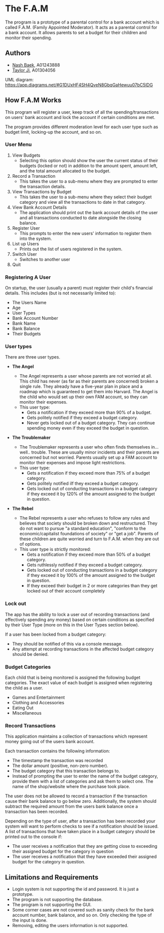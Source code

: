 # The F.A.M

The program is a prototype of a parental control for a bank account which is called
F.A.M. (Family Appointed Moderator). It acts as a parental control for a bank account.
It allows parents to set a budget for their children and monitor their spending.

## Authors

- [Nash Baek](nash4comp@gmail.com), A01243888
- [Taylor Ji](taylor.ji719@gmail.com), A01304056

UML diagram: https://app.diagrams.net/#G1DUxHF4SH4QveN8GbqGaHewuu07bC5lDG

## How F.A.M Works

This program will register a user, keep track of all the spending/transactions on users' bank account and lock the account if certain conditions are met.

The program provides different moderation level for each user type such as budget limit, locking-up the account, and so on.

### User Menu
1. View Budgets
    - Selecting this option should show the user the current status of their budgets (locked or not) in addition to the amount spent, amount left, and the total amount allocated to the budget.
2. Record a Transaction
    - This takes the user to a sub-menu where they are prompted to enter the transaction details.
3. View Transactions by Budget
    - This takes the user to a sub-menu where they select their budget category and view all the transactions to date in that category.
4. View Bank Account Details
    - The application should print out the bank account details of the user and all transactions conducted to date alongside the closing balance.
5. Register User
    - This prompts to enter the new users' information to register them into the system.
6. List up Users
    - Prints out the list of users registered in the system.
7. Switch User
    - Switches to another user
8. Quit

### Registering A User
On startup, the user (usually a parent) must register their child's financial details. This includes (but is not necessarily limited to):
- The Users Name
- Age
- User Types
- Bank Account Number
- Bank Name
- Bank Balance
- Their Budgets

### User types
There are three user types.
- **The Angel**
    - The Angel represents a user whose parents are not worried at all. This child has never (as far as their parents are concerned) broken a single rule. They already have a five-year plan in place and a roadmap which is guaranteed to get them into Harvard. The Angel is the child who would set up their own FAM account, so they can monitor their expenses.
    - This user type:
        - Gets a notification if they exceed more than 90% of a budget.
        - Gets politely notified if they exceed a budget category.
        - Never gets locked out of a budget category. They can continue spending money even if they exceed the budget in question.

- **The Troublemaker**
    - The Troublemaker represents a user who often finds themselves in... well.. trouble. These are usually minor incidents and their parents are concerned but not worried. Parents usually set up a FAM account to monitor their expenses and impose light restrictions.
    - This user type:
        - Gets a notification if they exceed more than 75% of a budget category.
        - Gets politely notified iIf they exceed a budget category.
        - Gets locked out of conducting transactions in a budget category if they exceed it by 120% of the amount assigned to the budget in question.

- **The Rebel**
    - The Rebel represents a user who refuses to follow any rules and believes that society should be broken down and restructured. They do not want to pursue "a standard education", "conform to the economic/capitalist foundations of society" or "get a job". Parents of these children are quite worried and turn to F.A.M. when they are out of options.
    - This user type is strictly monitored:
        - Gets a notification if they exceed more than 50% of a budget category.
        - Gets ruthlessly notified if they exceed a budget category.
        - Gets locked out of conducting transactions in a budget category if they exceed it by 100% of the amount assigned to the budget in question.
        - If they exceed their budget in 2 or more categories than they get locked out of their account completely

### Lock out
The app has the ability to lock a user out of recording transactions (and effectively spending any money) based on certain conditions as specified by their User Type (more on this in the User Types section below).

If a user has been locked from a budget category:
- They should be notified of this via a console message.
- Any attempt at recording transactions in the affected budget category should be denied.

### Budget Categories
Each child that is being monitored is assigned the following budget categories. The exact value of each budget is assigned when registering the child as a user.
- Games and Entertainment
- Clothing and Accessories
- Eating Out
- Miscellaneous

### Record Transactions
This application maintains a collection of transactions which represent money going out of the users bank account.

Each transaction contains the following information:
- The timestamp the transaction was recorded
- The dollar amount (positive, non-zero number).
- The budget category that this transaction belongs to.
- Instead of prompting the user to enter the name of the budget category, provide them with a list of categories and ask them to select one.
The name of the shop/website where the purchase took place.

The user does not be allowed to record a transaction if the transaction cause their bank balance to go below zero. Additionally, the system should subtract the required amount from the users bank balance once a transaction has been recorded.

Depending on the type of user, after a transaction has been recorded your system will want to perform checks to see if a notification should be issued. A list of transactions that have taken place in a budget category should be printed out to the console if:
- The user receives a notification that they are getting close to exceeding their assigned budget for the category in question
- The user receives a notification that they have exceeded their assigned budget for the category in question.


## Limitations and Requirements

- Login system is not supporting the id and password. It is just a prototype.
- The program is not supporting the database.
- The program is not supporting the GUI.
- Some corner cases are not covered such as sanity check for the bank account number, bank balance, and so on. Only checking the type of the input is done.
- Removing, editing the users information is not supported.







